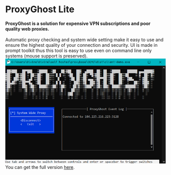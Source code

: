 # ProxyGhost Lite
<b>ProxyGhost is a solution for expensive VPN subscriptions and poor quality web proxies.</b><br><br>
Automatic proxy checking and system wide setting make it easy to use and ensure the highest quality of your connection and security.
UI is made in prompt toolkit thus this tool is easy to use even on command line only systems (mouse support is preserved). 
<img src="preview.png"><br>
You can get the full version <a href="https://shoppy.gg/products/9T1iyFF">here</a>.
